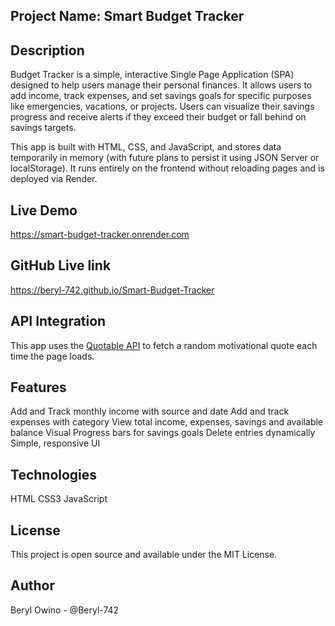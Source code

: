 ## Project Name: Smart Budget Tracker
## Description
Budget Tracker is a simple, interactive Single Page Application (SPA) designed to help users manage their personal finances. It allows users to add income, track expenses, and set savings goals for specific purposes like emergencies, vacations, or projects. Users can visualize their savings progress and receive alerts if they exceed their budget or fall behind on savings targets.

This app is built with HTML, CSS, and JavaScript, and stores data temporarily in memory (with future plans to persist it using JSON Server or localStorage). It runs entirely on the frontend without reloading pages and is deployed via Render.

## Live Demo
https://smart-budget-tracker.onrender.com

## GitHub Live link
https://beryl-742.github.io/Smart-Budget-Tracker

## API Integration

This app uses the [Quotable API](https://api.quotable.io/random) to fetch a random motivational quote each time the page loads.

## Features
Add and Track monthly income with source and date
Add and track expenses with category
View total income, expenses, savings and available balance
Visual Progress bars for savings goals
Delete entries dynamically
Simple, responsive UI

## Technologies
HTML
CSS3
JavaScript

## License
This project is open source and available under the MIT License.

## Author
Beryl Owino - @Beryl-742
